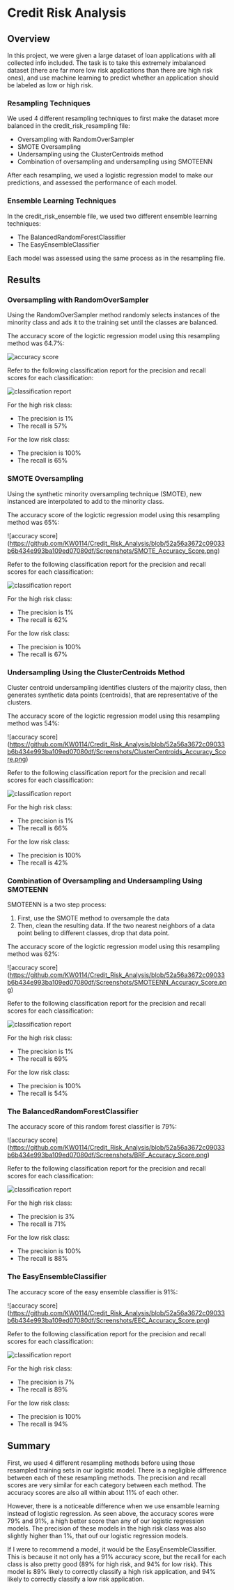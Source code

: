 # Credit Risk Analysis

## Overview

In this project, we were given a large dataset of loan applications with all collected info included. The task is to take this extremely imbalanced
dataset (there are far more low risk applications than there are high risk ones), and use machine learning to predict whether an application 
should be labeled as low or high risk. 

### Resampling Techniques

We used 4 different resampling techniques to first make the dataset more balanced in the credit_risk_resampling file:

* Oversampling with RandomOverSampler
* SMOTE Oversampling
* Undersampling using the ClusterCentroids method
* Combination of oversampling and undersampling using SMOTEENN

After each resampling, we used a logistic regression model to make our predictions, and assessed the performance of each model.

### Ensemble Learning Techniques

In the credit_risk_ensemble file, we used two different ensemble learning techniques:

* The BalancedRandomForestClassifier
* The EasyEnsembleClassifier

Each model was assessed using the same process as in the resampling file.

## Results

### Oversampling with RandomOverSampler

Using the RandomOverSampler method randomly selects instances of the minority class and ads it to the training set until the classes are balanced.
 
The accuracy score of the logictic regression model using this resampling method was 64.7%:

![accuracy score](https://github.com/KW0114/Credit_Risk_Analysis/blob/52a56a3672c09033b6b434e993ba109ed07080df/Screenshots/Random_Oversampling_Accuracy_Score.png)

Refer to the following classification report for the precision and recall scores for each classification:

![classification report](https://github.com/KW0114/Credit_Risk_Analysis/blob/52a56a3672c09033b6b434e993ba109ed07080df/Screenshots/Random_Oversampling_Report.png)

For the high risk class:

* The precision is 1%
* The recall is 57%

For the low risk class:

* The precision is 100%
* The recall is 65%

### SMOTE Oversampling

Using the synthetic minority oversampling technique (SMOTE), new instanced are interpolated to add to the minority class.

The accuracy score of the logictic regression model using this resampling method was 65%:

![accuracy score] (https://github.com/KW0114/Credit_Risk_Analysis/blob/52a56a3672c09033b6b434e993ba109ed07080df/Screenshots/SMOTE_Accuracy_Score.png)

Refer to the following classification report for the precision and recall scores for each classification:

![classification report](https://github.com/KW0114/Credit_Risk_Analysis/blob/52a56a3672c09033b6b434e993ba109ed07080df/Screenshots/SMOTE_Report.png)

For the high risk class:

* The precision is 1%
* The recall is 62%

For the low risk class:

* The precision is 100%
* The recall is 67%

### Undersampling Using the ClusterCentroids Method

Cluster centroid undersampling identifies clusters of the majority class, then generates synthetic data points (centroids), that are representative of the clusters.

The accuracy score of the logictic regression model using this resampling method was 54%:

![accuracy score] (https://github.com/KW0114/Credit_Risk_Analysis/blob/52a56a3672c09033b6b434e993ba109ed07080df/Screenshots/ClusterCentroids_Accuracy_Score.png)

Refer to the following classification report for the precision and recall scores for each classification:

![classification report](https://github.com/KW0114/Credit_Risk_Analysis/blob/52a56a3672c09033b6b434e993ba109ed07080df/Screenshots/ClusterCentroids_Report.png)

For the high risk class:

* The precision is 1%
* The recall is 66%

For the low risk class:

* The precision is 100%
* The recall is 42%

### Combination of Oversampling and Undersampling Using SMOTEENN

SMOTEENN is a two step process:
1. First, use the SMOTE method to oversample the data
2. Then, clean the resulting data. If the two nearest neighbors of a data point beling to different classes, drop that data point.

The accuracy score of the logictic regression model using this resampling method was 62%:

![accuracy score] (https://github.com/KW0114/Credit_Risk_Analysis/blob/52a56a3672c09033b6b434e993ba109ed07080df/Screenshots/SMOTEENN_Accuracy_Score.png)

Refer to the following classification report for the precision and recall scores for each classification:

![classification report](https://github.com/KW0114/Credit_Risk_Analysis/blob/52a56a3672c09033b6b434e993ba109ed07080df/Screenshots/SMOTEENN_Report.png)

For the high risk class:

* The precision is 1%
* The recall is 69%

For the low risk class:

* The precision is 100%
* The recall is 54%

### The BalancedRandomForestClassifier

The accuracy score of this random forest classifier is 79%:

![accuracy score] (https://github.com/KW0114/Credit_Risk_Analysis/blob/52a56a3672c09033b6b434e993ba109ed07080df/Screenshots/BRF_Accuracy_Score.png)

Refer to the following classification report for the precision and recall scores for each classification:

![classification report](https://github.com/KW0114/Credit_Risk_Analysis/blob/52a56a3672c09033b6b434e993ba109ed07080df/Screenshots/BRF_Report.png)

For the high risk class:

* The precision is 3%
* The recall is 71%

For the low risk class:

* The precision is 100%
* The recall is 88%

### The EasyEnsembleClassifier

The accuracy score of the easy ensemble classifier is 91%:

![accuracy score] (https://github.com/KW0114/Credit_Risk_Analysis/blob/52a56a3672c09033b6b434e993ba109ed07080df/Screenshots/EEC_Accuracy_Score.png)

Refer to the following classification report for the precision and recall scores for each classification:

![classification report](https://github.com/KW0114/Credit_Risk_Analysis/blob/52a56a3672c09033b6b434e993ba109ed07080df/Screenshots/EEC_Report.png)

For the high risk class:

* The precision is 7%
* The recall is 89%

For the low risk class:

* The precision is 100%
* The recall is 94%

## Summary

First, we used 4 different resampling methods before using those resampled training sets in our logistic model. There is a negligible difference
between each of these resampling methods. The precision and recall scores are very similar for each category between each method. The accuracy scores
are also all within about 11% of each other. 

However, there is a noticeable difference when we use ensamble learning instead of logistic regression.
As seen above, the accuracy scores were 79% and 91%, a high better score than any of our logistic regression models. 
The precision of these models in the high risk class was also slightly higher than 1%, that ouf our logistic regression models. 

If I were to recommend a model, it would be the EasyEnsembleClassifier. This is because it not only has a 91% accuracy score, but the recall for each 
class is also pretty good (89% for high risk, and 94% for low risk). This model is 89% likely to correctly classify a high risk application, and 94%
likely to correctly classify a low risk application. 







